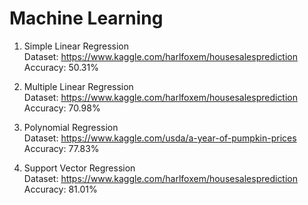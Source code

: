 # Machine Learning
1. Simple Linear Regression                                                         
   Dataset: https://www.kaggle.com/harlfoxem/housesalesprediction                                                        
   Accuracy: 50.31%
   
2. Multiple Linear Regression                                                                    
   Dataset: https://www.kaggle.com/harlfoxem/housesalesprediction                                                     
   Accuracy: 70.98%   

3. Polynomial Regression                                                                                    
   Dataset: https://www.kaggle.com/usda/a-year-of-pumpkin-prices                                                        
   Accuracy: 77.83% 
    
4. Support Vector Regression                                                                                               
   Dataset: https://www.kaggle.com/harlfoxem/housesalesprediction                               
   Accuracy: 81.01%                      
